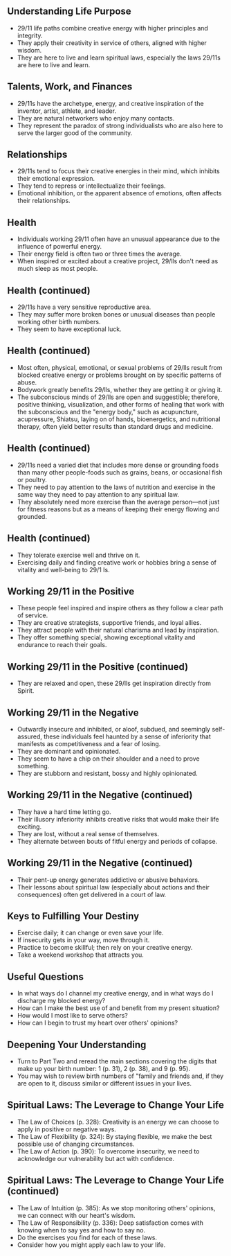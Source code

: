 ## Understanding Life Purpose
- 29/11 life paths combine creative energy with higher principles and integrity.
- They apply their creativity in service of others, aligned with higher wisdom.
- They are here to live and learn spiritual laws, especially the laws 29/11s are here to live and learn.

## Talents, Work, and Finances
- 29/11s have the archetype, energy, and creative inspiration of the inventor, artist, athlete, and leader.
- They are natural networkers who enjoy many contacts.
- They represent the paradox of strong individualists who are also here to serve the larger good of the community.

## Relationships
- 29/11s tend to focus their creative energies in their mind, which inhibits their emotional expression.
- They tend to repress or intellectualize their feelings.
- Emotional inhibition, or the apparent absence of emotions, often affects their relationships.

## Health
- Individuals working 29/11 often have an unusual appearance due to the influence of powerful energy.
- Their energy field is often two or three times the average.
- When inspired or excited about a creative project, 29/lls don't need as much sleep as most people.

## Health (continued)
- 29/11s have a very sensitive reproductive area.
- They may suffer more broken bones or unusual diseases than people working other birth numbers.
- They seem to have exceptional luck.

## Health (continued)
- Most often, physical, emotional, or sexual problems of 29/lls result from blocked creative energy or problems brought on by specific patterns of abuse.
- Bodywork greatly benefits 29/lls, whether they are getting it or giving it.
- The subconscious minds of 29/lls are open and suggestible; therefore, positive thinking, visualization, and other forms of healing that work with the subconscious and the "energy body," such as acupuncture, acupressure, Shiatsu, laying on of hands, bioenergetics, and nutritional therapy, often yield better results than standard drugs and medicine.

## Health (continued)
- 29/11s need a varied diet that includes more dense or grounding foods than many other people-foods such as grains, beans, or occasional fish or poultry.
- They need to pay attention to the laws of nutrition and exercise in the same way they need to pay attention to any spiritual law.
- They absolutely need more exercise than the average person—not just for fitness reasons but as a means of keeping their energy flowing and grounded.

## Health (continued)
- They tolerate exercise well and thrive on it.
- Exercising daily and finding creative work or hobbies bring a sense of vitality and well-being to 29/1 Is.

## Working 29/11 in the Positive
- These people feel inspired and inspire others as they follow a clear path of service.
- They are creative strategists, supportive friends, and loyal allies.
- They attract people with their natural charisma and lead by inspiration.
- They offer something special, showing exceptional vitality and endurance to reach their goals.

## Working 29/11 in the Positive (continued)
- They are relaxed and open, these 29/lls get inspiration directly from Spirit. 

## Working 29/11 in the Negative
- Outwardly insecure and inhibited, or aloof, subdued, and seemingly self-assured, these individuals feel haunted by a sense of inferiority that manifests as competitiveness and a fear of losing.
- They are dominant and opinionated.
- They seem to have a chip on their shoulder and a need to prove something.
- They are stubborn and resistant, bossy and highly opinionated.

## Working 29/11 in the Negative (continued)
- They have a hard time letting go. 
- Their illusory inferiority inhibits creative risks that would make their life exciting.
- They are lost, without a real sense of themselves.
- They alternate between bouts of fitful energy and periods of collapse.

## Working 29/11 in the Negative (continued)
- Their pent-up energy generates addictive or abusive behaviors.
- Their lessons about spiritual law (especially about actions and their consequences) often get delivered in a court of law. 

## Keys to Fulfilling Your Destiny
- Exercise daily; it can change or even save your life.
- If insecurity gets in your way, move through it.
- Practice to become skillful; then rely on your creative energy.
- Take a weekend workshop that attracts you.

## Useful Questions
- In what ways do I channel my creative energy, and in what ways do I discharge my blocked energy?
- How can I make the best use of and benefit from my present situation?
- How would I most like to serve others?
- How can I begin to trust my heart over others' opinions?

## Deepening Your Understanding
- Turn to Part Two and reread the main sections covering the digits that make up your birth number: 1 (p. 31), 2 (p. 38), and 9 (p. 95).
- You may wish to review birth numbers of "family and friends and, if they are open to it, discuss similar or different issues in your lives.

## Spiritual Laws: The Leverage to Change Your Life
- The Law of Choices (p. 328): Creativity is an energy we can choose to apply in positive or negative ways.
- The Law of Flexibility (p. 324): By staying flexible, we make the best possible use of changing circumstances.
- The Law of Action (p. 390): To overcome insecurity, we need to acknowledge our vulnerability but act with confidence.

## Spiritual Laws: The Leverage to Change Your Life (continued)
- The Law of Intuition (p. 385): As we stop monitoring others' opinions, we can connect with our heart's wisdom.
- The Law of Responsibility (p. 336): Deep satisfaction comes with knowing when to say yes and how to say no.
- Do the exercises you find for each of these laws.
- Consider how you might apply each law to your life.